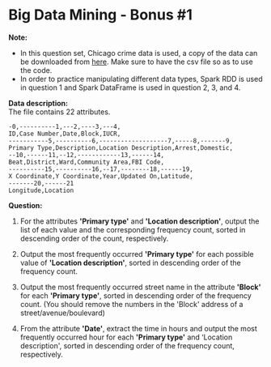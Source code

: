 # Big Data Mining - Bonus #1  
  
**Note:**  
  
- In this question set, Chicago crime data is used, a copy of the data can be downloaded from [here](https://data.cityofchicago.org/Public-Safety/Crimes-2001-to-present/ijzp-q8t2). Make sure to have the csv file so as to use the code.  
- In order to practice manipulating different data types, Spark RDD is used in question 1 and Spark DataFrame is used in question 2, 3, and 4.  
  
**Data description:**  
The file contains 22 attributes.  
```  
-0,----------1,---2,----3,---4,  
ID,Case Number,Date,Block,IUCR,  
-----------5,----------6,-------------------7,-----8,-------9,  
Primary Type,Description,Location Description,Arrest,Domestic,  
--10,------11,--12,------------13,------14,  
Beat,District,Ward,Community Area,FBI Code,  
----------15,----------16,--17,--------18,------19,  
X Coordinate,Y Coordinate,Year,Updated On,Latitude,  
-------20,------21  
Longitude,Location  
```  
  
**Question:**  
  
1. For the attributes  **'Primary type'** and **'Location description'**, output the list of each value and the corresponding frequency count, sorted in descending order of the count, respectively.  
  
2. Output the most frequently occurred **'Primary type'** for each possible value of **'Location description'**, sorted in descending order of the frequency count.  
  
3. Output the most frequently occurred street name in the attribute **'Block'** for each **'Primary type'**, sorted in descending order of the frequency count. (You should remove the numbers in the 'Block' address of a street/avenue/boulevard)  
  
4. From the attribute **'Date'**, extract the time in hours and output the most frequently occurred hour for each **'Primary type'** and ‘Location description', sorted in descending order of the frequency count, respectively.  